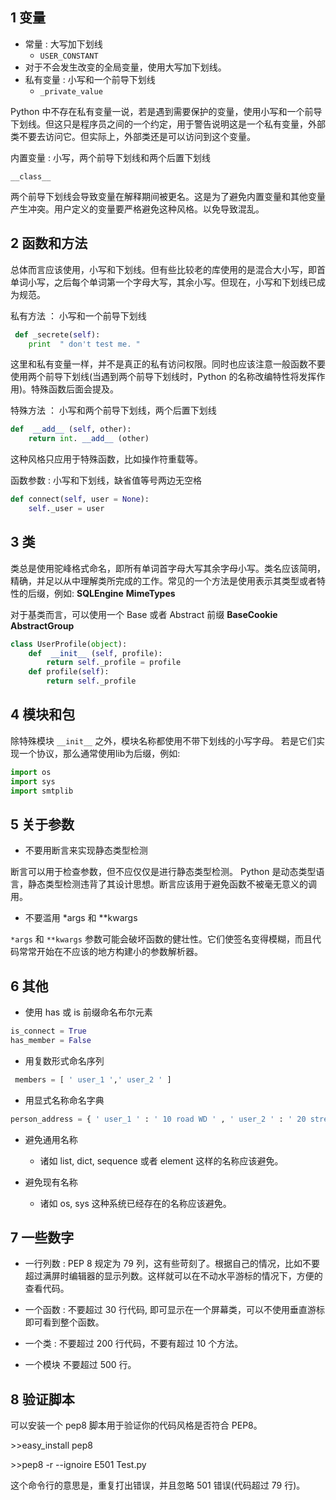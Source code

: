 ## 1 变量

+ 常量 : 大写加下划线
  +  `USER_CONSTANT`
+ 对于不会发生改变的全局变量，使用大写加下划线。
+ 私有变量 : 小写和一个前导下划线
  +  `_private_value`

Python 中不存在私有变量一说，若是遇到需要保护的变量，使用小写和一个前导下划线。但这只是程序员之间的一个约定，用于警告说明这是一个私有变量，外部类不要去访问它。但实际上，外部类还是可以访问到这个变量。

内置变量 : 小写，两个前导下划线和两个后置下划线

`__class__`

两个前导下划线会导致变量在解释期间被更名。这是为了避免内置变量和其他变量产生冲突。用户定义的变量要严格避免这种风格。以免导致混乱。

## 2 函数和方法

总体而言应该使用，小写和下划线。但有些比较老的库使用的是混合大小写，即首单词小写，之后每个单词第一个字母大写，其余小写。但现在，小写和下划线已成为规范。

私有方法 ： 小写和一个前导下划线

```python
 def _secrete(self):
	print  " don't test me. "
```

这里和私有变量一样，并不是真正的私有访问权限。同时也应该注意一般函数不要使用两个前导下划线(当遇到两个前导下划线时，Python 的名称改编特性将发挥作用)。特殊函数后面会提及。

特殊方法 ： 小写和两个前导下划线，两个后置下划线

```python
def  __add__ (self, other):
	return int. __add__ (other)
```

这种风格只应用于特殊函数，比如操作符重载等。

函数参数 : 小写和下划线，缺省值等号两边无空格

```python
def connect(self, user = None):
	self._user = user
```

## 3 类

类总是使用驼峰格式命名，即所有单词首字母大写其余字母小写。类名应该简明，精确，并足以从中理解类所完成的工作。常见的一个方法是使用表示其类型或者特性的后缀，例如:
**SQLEngine**
**MimeTypes**

对于基类而言，可以使用一个 Base 或者 Abstract 前缀
**BaseCookie**
**AbstractGroup**

```python
class UserProfile(object):
	def  __init__ (self, profile):
		return self._profile = profile
	def profile(self):
		return self._profile
```

## 4 模块和包

除特殊模块 `__init__` 之外，模块名称都使用不带下划线的小写字母。
若是它们实现一个协议，那么通常使用lib为后缀，例如:

```python
import os
import sys
import smtplib
```

## 5 关于参数

+ 不要用断言来实现静态类型检测

断言可以用于检查参数，但不应仅仅是进行静态类型检测。 Python 是动态类型语言，静态类型检测违背了其设计思想。断言应该用于避免函数不被毫无意义的调用。

+ 不要滥用 *args 和 **kwargs

`*args` 和 `**kwargs` 参数可能会破坏函数的健壮性。它们使签名变得模糊，而且代码常常开始在不应该的地方构建小的参数解析器。

## 6 其他

+ 使用 has 或 is 前缀命名布尔元素

```python
is_connect = True
has_member = False
```

+ 用复数形式命名序列

```python
 members = [ ' user_1 ',' user_2 ' ]
```

+ 用显式名称命名字典

```python
person_address = { ' user_1 ' : ' 10 road WD ' , ' user_2 ' : ' 20 street huafu ' }
```

+ 避免通用名称
  + 诸如 list, dict, sequence 或者 element 这样的名称应该避免。

+ 避免现有名称
  + 诸如 os, sys 这种系统已经存在的名称应该避免。

## 7 一些数字

+ 一行列数 : PEP 8 规定为 79 列，这有些苛刻了。根据自己的情况，比如不要超过满屏时编辑器的显示列数。这样就可以在不动水平游标的情况下，方便的查看代码。

+ 一个函数 : 不要超过 30 行代码, 即可显示在一个屏幕类，可以不使用垂直游标即可看到整个函数。

+ 一个类 : 不要超过 200 行代码，不要有超过 10 个方法。

+ 一个模块 不要超过 500 行。

## 8 验证脚本

可以安装一个 pep8 脚本用于验证你的代码风格是否符合 PEP8。

\>>easy_install pep8

\>>pep8 -r --ignoire E501 Test.py

这个命令行的意思是，重复打出错误，并且忽略 501 错误(代码超过 79 行)。
